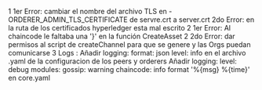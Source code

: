 1 1er Error: cambiar el nombre del archivo TLS en - ORDERER_ADMIN_TLS_CERTIFICATE de servre.crt a server.crt
  2do Error: en la ruta de los certificados hyperledger esta mal escrito
2 1er Error: Al chaincode le faltaba una '}' en la función CreateAsset
2 2do Error: dar permisos al script de createChannel para que se genere y las Orgs puedan comunicarse
3 Logs : Añadir logging:
      format: json
      level: info
      en el archivo .yaml de la configuracion de los peers y orderers
  Añadir logging:
      level: debug
      modules:
        gossip: warning
        chaincode: info
      format '%{msg} %{time}'
en core.yaml
